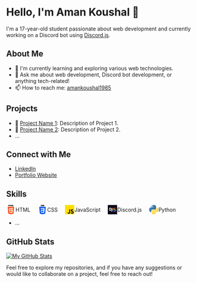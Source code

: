 # Hello, I'm Aman Koushal 👋

I'm a 17-year-old student passionate about web development and currently working on a Discord bot using [Discord.js](https://discord.js.org/).

## About Me

- 🌱 I'm currently learning and exploring various web technologies.
- 💬 Ask me about web development, Discord bot development, or anything tech-related!
- 📫 How to reach me: [amankoushal1985](mailto:amankoushal1985@gmail.com)

## Projects

- 🔧 [Project Name 1](link-to-repo): Description of Project 1.
- 🔧 [Project Name 2](link-to-repo): Description of Project 2.
- ...

## Connect with Me

- [LinkedIn](https://www.linkedin.com/in/yourlinkedinprofile)
- [Portfolio Website](http://amankoushal.epizy.com/?i=2)

## Skills

<div style="display: flex;">
  <div style="display: flex; align-items: center; margin-right: 20px;">
    <img src="/Images/html-5.png" alt="HTML" width="25" height="25">
    HTML
  </div>

  <div style="display: flex; align-items: center; margin-right: 20px;">
    <img src="/Images/css-3.png" alt="CSS" width="25" height="25">
    CSS
  </div>

  <div style="display: flex; align-items: center; margin-right: 20px;">
    <img src="/Images/js.png" alt="JavaScript" width="25" height="25">
    JavaScript
  </div>

  <div style="display: flex; align-items: center; margin-right: 20px;">
    <img src="/Images/discordjs.png" alt="Discord.js" width="25" height="25">
    Discord.js
  </div>

  <div style="display: flex; align-items: center;">
    <img src="/Images/python.png" alt="Python" width="25" height="25">
    Python
  </div>
</div>

- ...

## GitHub Stats

[![My GitHub Stats](https://github-readme-stats.vercel.app/api?username=ItzAmanKoushal&show_icons=true&count_private=true&theme=dark)](https://github.com/yourusername)

Feel free to explore my repositories, and if you have any suggestions or would like to collaborate on a project, feel free to reach out!

